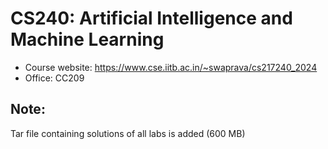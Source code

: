 # CS240: Artificial Intelligence and Machine Learning

- Course website: <https://www.cse.iitb.ac.in/~swaprava/cs217240_2024>
- Office: CC209

## Note:
Tar file containing solutions of all labs is added (600 MB)